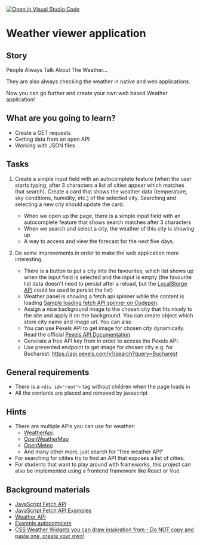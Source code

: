 [![Open in Visual Studio Code](https://classroom.github.com/assets/open-in-vscode-c66648af7eb3fe8bc4f294546bfd86ef473780cde1dea487d3c4ff354943c9ae.svg)](https://classroom.github.com/online_ide?assignment_repo_id=9693888&assignment_repo_type=AssignmentRepo)
# Weather viewer application

## Story

People Always Talk About The Weather...

They are also always checking the weather in native and web applications.

Now you can go further and create your own web based Weather application!

## What are you going to learn?

- Create a GET requests
- Getting data from an open API
- Working with JSON files

## Tasks

1. Create a simple input field with an autocomplete feature (when the user starts typing, after 3 characters a list of cities appear which matches that search). Create a card that shows the weather data (temperature, sky conditions, humidity, etc.) of the selected city.  Searching and selecting a new city should update the card.
    - When we open up the page, there is a simple input field with an autocomplete feature that shows search matches after 3 characters
    - When we search and select a city, the weather of this city is showing up
    - A way to access and view the forecast for the next five days.

2. Do some improvements in order to make the web application more interesting.
    - There is a button to put a city into the favourites, which list shows up when the input field is selected and the input is empty (the favourite list data doesn't need to persist after a reload, but the [LocalStorge API](https://developer.mozilla.org/en-US/docs/Web/API/Window/localStorage) could be used to persist the list)
    - Weather panel is showing a fetch api spinner while the content is loading [Sample loading fetch API spinner on Codepen](https://codepen.io/wang0nya/pen/bzwQPr).
    - Assign a nice background image to the chosen city that fits nicely to the site and apply it on the background. You can create object which store city name and image url. You can also
    - You can use Pexels API to get image for chosen city dynamically. Read the official [Pexels API Documentation](https://www.pexels.com/api/documentation).
    - Generate a free API key from in order to access the Pexels API.
    - Use presented endpoint to get image for chosen city e.g. for Bucharest: https://api.pexels.com/v1/search?query=Bucharest

## General requirements

- There is a `<div id="root">` tag without children when the page loads in
- All the contents are placed and removed by javascript

## Hints

- There are multiple APIs you can use for weather:
    - [WeatherApi](https://www.weatherapi.com/docs/).
    - [OpenWeatherMap](https://openweathermap.org/api)
    - [OpenMeteo](https://open-meteo.com/en)
    - And many other more, just search for "free weather API"
- For searching for citites try to find an API that exposes a list of cities.
- For students that want to play around with frameworks, this project can also be implemented using a frontend framework like React or Vue.

## Background materials

- <i class="far fa-exclamation"></i> [JavaScript Fetch API](https://developer.mozilla.org/en-US/docs/Web/API/Fetch_API/Using_Fetch)
- <i class="far fa-exclamation"></i> [JavaScript Fetch API Examples](https://scotch.io/tutorials/how-to-use-the-javascript-fetch-api-to-get-data)
- <i class="far fa-exclamation"></i> [Weather API](https://www.weatherapi.com/docs/)
- <i class="far fa-exclamation"></i> [Example autocomplete](https://developer.mozilla.org/en-US/docs/Web/HTML/Element/datalist)
- <i class="far fa-book-open"></i> [CSS Weather Widgets you can draw inspiration from - Do NOT copy and paste one, create your own!](https://freefrontend.com/css-weather-widgets/)
